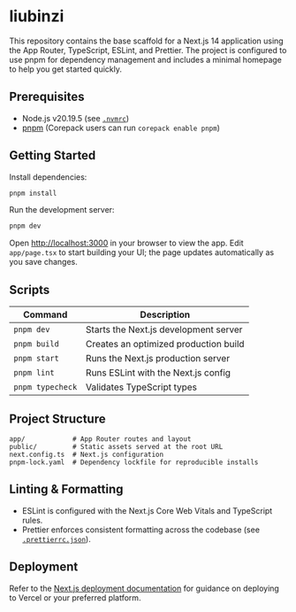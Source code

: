 # liubinzi

This repository contains the base scaffold for a Next.js 14 application using the App Router, TypeScript, ESLint, and Prettier. The project is configured to use pnpm for dependency management and includes a minimal homepage to help you get started quickly.

## Prerequisites

- Node.js v20.19.5 (see [`.nvmrc`](./.nvmrc))
- [pnpm](https://pnpm.io/) (Corepack users can run `corepack enable pnpm`)

## Getting Started

Install dependencies:

```bash
pnpm install
```

Run the development server:

```bash
pnpm dev
```

Open [http://localhost:3000](http://localhost:3000) in your browser to view the app. Edit `app/page.tsx` to start building your UI; the page updates automatically as you save changes.

## Scripts

| Command          | Description                          |
| ---------------- | ------------------------------------ |
| `pnpm dev`       | Starts the Next.js development server |
| `pnpm build`     | Creates an optimized production build |
| `pnpm start`     | Runs the Next.js production server    |
| `pnpm lint`      | Runs ESLint with the Next.js config   |
| `pnpm typecheck` | Validates TypeScript types            |

## Project Structure

```
app/            # App Router routes and layout
public/         # Static assets served at the root URL
next.config.ts  # Next.js configuration
pnpm-lock.yaml  # Dependency lockfile for reproducible installs
```

## Linting & Formatting

- ESLint is configured with the Next.js Core Web Vitals and TypeScript rules.
- Prettier enforces consistent formatting across the codebase (see [`.prettierrc.json`](./.prettierrc.json)).

## Deployment

Refer to the [Next.js deployment documentation](https://nextjs.org/docs/app/building-your-application/deploying) for guidance on deploying to Vercel or your preferred platform.
